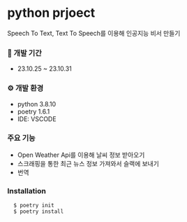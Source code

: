 # python prjoect

Speech To Text, Text To Speech를 이용해 인공지능 비서 만들기

### 📆 개발 기간
- 23.10.25 ~ 23.10.31

### ⚙️ 개발 환경
- python 3.8.10
- poetry 1.6.1
- IDE: VSCODE

### 주요 기능
- Open Weather Api를 이용해 날씨 정보 받아오기
- 스크래핑을 통한 최근 뉴스 정보 가져와서 슬랙에 보내기
- 번역

### Installation
```
  $ poetry init
  $ poetry install
```
